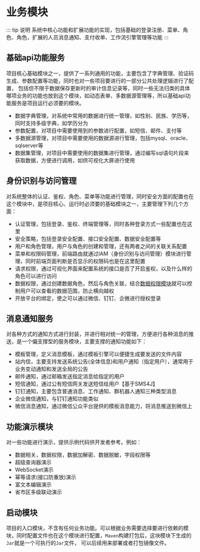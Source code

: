 # 业务模块
::: tip 说明
系统中核心功能和扩展功能的实现，包括基础的登录注册、菜单、角色、角色，扩展的人员消息通知、支付收单、工作流引擎管理等功能
:::
## 基础api功能服务
项目核心基础模块之一，提供了一系列通用的功能，主要包含了字典管理、验证码生成、参数配置等功能，同时也对一些项目要进行的一部分公共处理逻辑进行了配置，
包括但不限于数据保存更新时的审计信息记录等，同时一些无法归类的具体哪项业务的功能也放到这个模块，如动态表单、多数据源管理等，所以基础api功能服务是项目运行必须要的模块。
- 数据字典管理，对系统中常用的数据进行统一管理，如性别、民族、学历等，同时支持多级字典，如学历分为
- 参数配置，对项目中需要使用到的参数进行配置，如短信、邮件、支付等
- 多数据源管理，对项目中需要使用的数据源进行管理，包括mysql、oracle、sqlserver等
- 数据集管理，对项目中需要使用的数据集进行管理，通过编写sql语句片段来获取数据，方便进行调用，如供可视化大屏进行使用
## 身份识别与访问管理
对系统整体的认证、鉴权、角色、菜单等功能进行管理，同时安全方面的配置也在这个模块中，是项目核心、运行时必须要的基础模块之一，主要管理下列几个方面：
- 认证管理，包括登录、鉴权、终端管理等，同时各种登录方式一些配置也在这里
- 安全策略，包括登录安全配置、接口安全配置、数据安全配置等
- 用户和角色管理，用户与角色的创建和管理，还有两者之间的关联关系配置
- 菜单和权限码管理，前端路由就通过IAM（身份识别与访问管理）模块进行管理，同时前端页面判断是否显示的权限码也是在这里配置
- 请求权限，通过可视化界面来配置系统的接口是否了开启鉴权，以及什么样的角色可以进行访问
- 数据权限，通过创建数据角色，然后与角色关联，结合[数据权限模块](通用功能组件.md#数据权限模块)就可以控制用户可以查看的数据范围，防止横向越权
- 开放平台的绑定，使之可以通过微信、钉钉、企微进行授权登录
## 消息通知服务
对各种方式的通知方式进行封装，并进行相对统一的管理，方便进行各种消息的推送，是一个偏支撑型的服务模块，主要支撑的通知功能如下：
- 模板管理，定义消息模板，通过模板引擎可以便捷生成要发送的文件内容
- 站内信，主要支持发送系统公告(全体信息)和用户通知（指定用户），通常用于业务变动通知和发送全局的公告
- 邮件通知，通过邮箱发送指定消息给指定的用户
- 短信通知，通过公有短信网关发送短信给用户【基于SMS4J】
- 钉钉通知，主要包含普通消息、工作通知、群机器人通知三种类型消息
- 企业微信通知，与钉钉通知功能类似
- 微信消息通知，通过微信公众平台提供的模板消息能力，将消息推送到微信上
## 功能演示模块
对一些功能进行演示，提供示例代码供开发者参考。例如：
- 数据相关，数据权限，数据加解密、数据脱敏，字段权限等
- 超级查询器演示
- WebSocket演示
- 幂等请求(接口防重放)演示
- 富文本编辑演示
- 省市区多级联动演示
## 启动模块
项目的入口模块，不含有任何业务功能。可以根据业务需要选择要进行依赖的模块，同时配置文件也在这个模块进行配置，`Maven`构建打包后，这块模块下生成的`Jar`就是一个可执行的`Jar`文件，
可以后续用来部署或者打包镜像文件。
